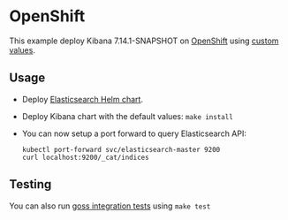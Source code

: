 # OpenShift

This example deploy Kibana 7.14.1-SNAPSHOT on [OpenShift][] using [custom values][].

## Usage

* Deploy [Elasticsearch Helm chart][].

* Deploy Kibana chart with the default values: `make install`

* You can now setup a port forward to query Elasticsearch API:

  ```
  kubectl port-forward svc/elasticsearch-master 9200
  curl localhost:9200/_cat/indices
  ```

## Testing

You can also run [goss integration tests][] using `make test`


[custom values]: https://github.com/elastic/helm-charts/tree/7.14/elasticsearch/examples/openshift/values.yaml
[elasticsearch helm chart]: https://github.com/elastic/helm-charts/tree/7.14/elasticsearch/examples/openshift/
[goss integration tests]: https://github.com/elastic/helm-charts/tree/7.14/elasticsearch/examples/openshift/test/goss.yaml
[openshift]: https://www.openshift.com/
